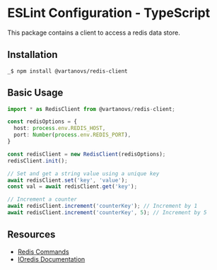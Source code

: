 # ESLint Configuration - TypeScript

This package contains a client to access a redis data store.

## Installation

```shell
_$ npm install @vartanovs/redis-client
```

## Basic Usage

```typescript
import * as RedisClient from @vartanovs/redis-client;

const redisOptions = {
  host: process.env.REDIS_HOST,
  port: Number(process.env.REDIS_PORT),
}

const redisClient = new RedisClient(redisOptions);
redisClient.init();

// Set and get a string value using a unique key
await redisClient.set('key', 'value');
const val = await redisClient.get('key');

// Increment a counter
await redisClient.increment('counterKey'); // Increment by 1
await redisClient.increment('counterKey', 5); // Increment by 5
```

## Resources

- [Redis Commands](https://redis.io/commands)
- [IOredis Documentation](https://github.com/luin/ioredis/blob/master/README.md)
